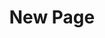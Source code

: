 ---
layout: information-page
title: New Page
slug:
published: false
page_blocks:
header-image:
description:
---